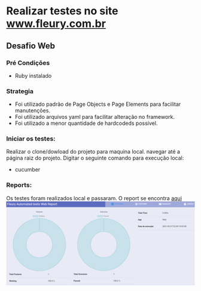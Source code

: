 # Realizar testes no site www.fleury.com.br
## Desafio Web

### Pré Condições

- Ruby instalado

### Strategia

- Foi utilizado padrão de Page Objects e Page Elements para facilitar manutenções.
- Foi utilizado arquivos yaml para facilitar alteração no framework.
- Foi utilizado a menor quantidade de hardcodeds possível.


### Iniciar os testes:

Realizar o clone/dowload do projeto para maquina local.
navegar até a página raiz do projeto.
Digitar o seguinte comando para execução local:

- cucumber

### Reports:

Os testes foram realizados local e passaram.
O report se encontra [aqui](https://github.com/Taciones/qa_web_automation/blob/main/log/2021-05-31T22-09-15-03-00.html)
![Report_OK](https://github.com/Taciones/qa_web_automation/blob/main/images/report_ok.png)




